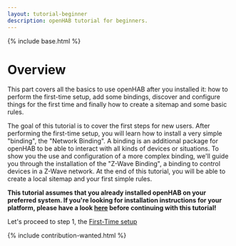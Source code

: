 ```yaml
---
layout: tutorial-beginner
description: openHAB tutorial for beginners.
---
```


{% include base.html %}

# Overview

This part covers all the basics to use openHAB after you installed it: how to perform the first-time setup, add some bindings, discover and configure things for the first time and finally how to create a sitemap and some basic rules.

The goal of this tutorial is to cover the first steps for new users.
After performing the first-time setup, you will learn how to install a very simple "binding", the "Network Binding".
A binding is an additional package for openHAB to be able to interact with all kinds of devices or situations.
To show you the use and configuration of a more complex binding, we'll guide you through the installation of the "Z-Wave Binding", a binding to control devices in a Z-Wave network.
At the end of this tutorial, you will be able to create a local sitemap and your first simple rules.

**This tutorial assumes that you already installed openHAB on your preferred system.
If you're looking for installation instructions for your platform, please have a look [here]({{base}}/installation/index.html) before continuing with this tutorial!**

Let's proceed to step 1, the [First-Time setup]({{base}}/tutorials/beginner/1sttimesetup.html)

{% include contribution-wanted.html %}
